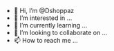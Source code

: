 - 👋 Hi, I’m @Dshoppaz
- 👀 I’m interested in ...
- 🌱 I’m currently learning ...
- 💞️ I’m looking to collaborate on ...
- 📫 How to reach me ...

<!---
Dshoppaz/Dshoppaz is a ✨ special ✨ repository because its `README.md` (this file) appears on your GitHub profile.
You can click the Preview link to take a look at your changes.
--->
